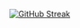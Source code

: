 [![GitHub Streak](https://github-readme-streak-stats.herokuapp.com/?user=FLuplow&hide_border=true&theme=dark&exclude_days=Sun%2CSat)](https://git.io/streak-stats)
<!--[![Top Langs](https://github-readme-stats.vercel.app/api/top-langs/?username=FLuplow&langs_count=3&hide_border=true)](https://github.com/anuraghazra/github-readme-stats)
-->

<!--
**FLuplow/FLuplow** is a ✨ _special_ ✨ repository because its `README.md` (this file) appears on your GitHub profile.

Here are some ideas to get you started:

- 🔭 I’m currently working on ...
- 🌱 I’m currently learning ...
- 👯 I’m looking to collaborate on ...
- 🤔 I’m looking for help with ...
- 💬 Ask me about ...
- 📫 How to reach me: ...
- 😄 Pronouns: ...
- ⚡ Fun fact: ...
-->
